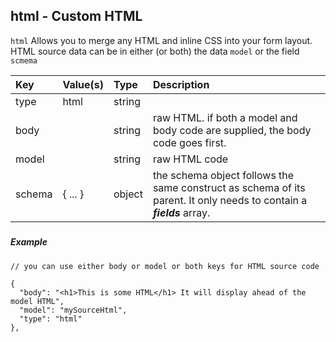 ## html - Custom HTML 

`html` Allows you to merge any HTML and inline CSS into your form layout. HTML source data can be in either \(or both\) the data `model` or the field `scmema`



| Key | Value\(s\) | Type | Description |
| :--- | :--- | :--- | :--- |
| type | html | string |  |
| body |   | string | raw HTML. if both a model and body code are supplied, the body code goes first. |
| model |  | string | raw HTML code |
| schema | { ... } | object | the schema object follows the same construct as schema of its parent. It only needs to contain a _**fields**_ array. |

##### 


##### Example

```
// you can use either body or model or both keys for HTML source code

{
  "body": "<h1>This is some HTML</h1> It will display ahead of the model HTML",
  "model": "mySourceHtml",
  "type": "html"
},


```

